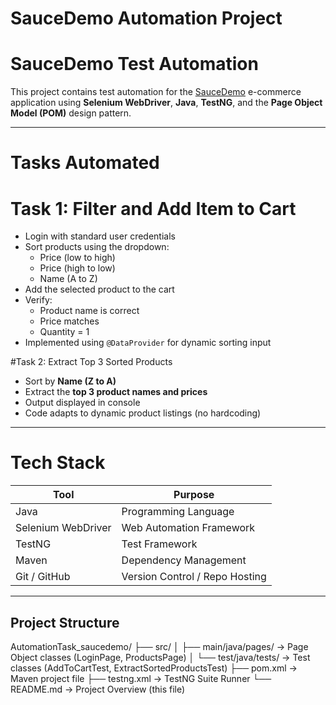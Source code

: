 #  SauceDemo Automation Project

#  SauceDemo Test Automation

This project contains test automation for the [SauceDemo](https://www.saucedemo.com) e-commerce application using **Selenium WebDriver**, **Java**, **TestNG**, and the **Page Object Model (POM)** design pattern.

---

# Tasks Automated

# Task 1: Filter and Add Item to Cart
- Login with standard user credentials
- Sort products using the dropdown:
  - Price (low to high)
  - Price (high to low)
  - Name (A to Z)
- Add the selected product to the cart
- Verify:
  -  Product name is correct
  -  Price matches
  - Quantity = 1
- Implemented using `@DataProvider` for dynamic sorting input

#Task 2: Extract Top 3 Sorted Products
- Sort by **Name (Z to A)**
- Extract the **top 3 product names and prices**
- Output displayed in console
- Code adapts to dynamic product listings (no hardcoding)

---

# Tech Stack

| Tool               | Purpose                          |
|--------------------|----------------------------------|
| Java               | Programming Language             |
| Selenium WebDriver | Web Automation Framework         |
| TestNG             | Test Framework                   |
| Maven              | Dependency Management            |
| Git / GitHub       | Version Control / Repo Hosting   |

---

##  Project Structure

AutomationTask_saucedemo/
├── src/
│ ├── main/java/pages/ → Page Object classes (LoginPage, ProductsPage)
│ └── test/java/tests/ → Test classes (AddToCartTest, ExtractSortedProductsTest)
├── pom.xml → Maven project file
├── testng.xml → TestNG Suite Runner
└── README.md → Project Overview (this file)



